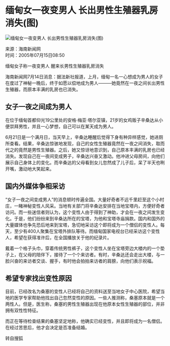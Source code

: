 # 缅甸女一夜变男人 长出男性生殖器乳房消失(图)

![缅甸女一夜变男人 长出男性生殖器乳房消失(图)](https://photocdn.sohu.com/20050715/Img226317642.jpg)

来源：海南新闻网  
时间：2005年07月15日08:50

缅甸女子称一夜变男人 醒来长男性生殖器乳房消失

海南新闻网7月14日消息：据法新社报道，上月，缅甸一名一心想成为男人的女子在度过了神秘一晚后，终于如愿以偿地成为男人———她竟然在一夜之间长出男性生殖器，而原本丰满的乳房也已消失。

## **女子一夜之间成为男人**

在位于缅甸首都仰光19公里处的安格·梅亚·塔尔亚镇，21岁的女鸡贩子辛桑达从小便崇拜男性，并且一心梦想，自己可以在某天成为男人。

6月21日是一个满月日，当天早上，辛桑达睡醒后觉得下身有种异样感觉，她进厕所查看。结果，辛桑达惊骇地发现，自己的女性生殖器竟然在一夜之间消失，取而代之的竟然是男性生殖器。之后，她又惊讶地意识到，自己原本丰满的乳房也已经消失。发现自己在一夜间变成男子，辛桑达兴奋又激动。他冲进父母房间，向他们展示自己身体上的变化。而辛桑达的父母看到女儿忽然成了儿子后，呆了半天也咧开嘴，激动地大笑起来。

## **国内外媒体争相采访**

“女子一夜之间变成男人”的消息顿时传遍全国。大量好奇者不远千里赶至这个小村庄，一睹神秘变性人风采。当地有关部门将辛桑达安排在当地宝塔内，方便好奇者访问。而一些迷信者则认为，这个变性人由于得到了神助，才会在一夜之间发生变化。于是，他们纷纷来到辛桑达所在的宝塔，为他和宝塔寺庙捐款。国内和国外的大量媒体也争先恐后地来到宝塔，急切地采访这个即将成为一个僧侣的变性人。每天，至少有400人聚集在宝塔外排队等待。而缅甸国家电视台已经采访这个变性人，希望在获得准许后，在全国播放关于他的纪录片。

戴着一个格子头巾，穿着传统男性裤子，这个变性人坐在宝塔旁边大楼内的一个垫子上，在父母的陪伴下，接待了一个个来访者。有时，辛桑达还会走出大楼，与一脸兴奋的来访者交谈、握手，有时他会拍拍来访者的肩膀，向他们表示祝福。

## **希望专家找出变性原因**

目前，已经改名为桑塞的变性人已经将自己的资料送至当地女子中心医院，希望当地的医学专家帮助他找出自己忽然变性的原因。一些人推测称，桑塞原本就是一个两性人。但是，医生称，桑塞的男性生殖器出现在他原本女性生殖器的部位，并非拥有双性性特征。

而正在等待检查结果的桑塞坚定地称，他确实已经变性，并且即将成为一名僧侣。在经过苦思后，他才会决定是否准备结婚。

转自搜狐
<!-- tcd_original_link http://news.sohu.com/20050715/n226317619.shtml -->
